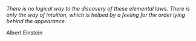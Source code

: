 <i>There is no logical way to the discovery of these elemental laws. There is only the way of intuition, which is helped by a feeling for the order lying behind the appearance. </i>

Albert Einstein